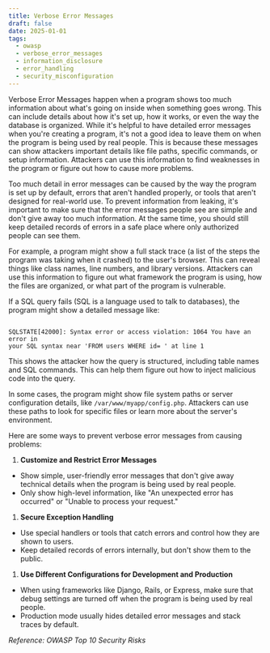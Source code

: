 ```yaml
---
title: Verbose Error Messages
draft: false
date: 2025-01-01
tags:
  - owasp
  - verbose_error_messages
  - information_disclosure
  - error_handling
  - security_misconfiguration
---
```


Verbose Error Messages happen when a program shows too much information about what's going on inside when something goes wrong. This can include details about how it's set up, how it works, or even the way the database is organized. While it's helpful to have detailed error messages when you're creating a program, it's not a good idea to leave them on when the program is being used by real people. This is because these messages can show attackers important details like file paths, specific commands, or setup information. Attackers can use this information to find weaknesses in the program or figure out how to cause more problems.

Too much detail in error messages can be caused by the way the program is set up by default, errors that aren't handled properly, or tools that aren't designed for real-world use. To prevent information from leaking, it's important to make sure that the error messages people see are simple and don't give away too much information. At the same time, you should still keep detailed records of errors in a safe place where only authorized people can see them.

For example, a program might show a full stack trace (a list of the steps the program was taking when it crashed) to the user's browser. This can reveal things like class names, line numbers, and library versions. Attackers can use this information to figure out what framework the program is using, how the files are organized, or what part of the program is vulnerable.

If a SQL query fails (SQL is a language used to talk to databases), the program might show a detailed message like:

```

SQLSTATE[42000]: Syntax error or access violation: 1064 You have an error in
your SQL syntax near 'FROM users WHERE id= ' at line 1

```

This shows the attacker how the query is structured, including table names and SQL commands. This can help them figure out how to inject malicious code into the query.

In some cases, the program might show file system paths or server configuration details, like `/var/www/myapp/config.php`. Attackers can use these paths to look for specific files or learn more about the server's environment.

Here are some ways to prevent verbose error messages from causing problems:

1. **Customize and Restrict Error Messages**
- Show simple, user-friendly error messages that don't give away technical details when the program is being used by real people.
- Only show high-level information, like "An unexpected error has occurred" or "Unable to process your request."
1. **Secure Exception Handling**
- Use special handlers or tools that catch errors and control how they are shown to users.
- Keep detailed records of errors internally, but don't show them to the public.
1. **Use Different Configurations for Development and Production**
- When using frameworks like Django, Rails, or Express, make sure that debug settings are turned off when the program is being used by real people.
- Production mode usually hides detailed error messages and stack traces by default.

*Reference: OWASP Top 10 Security Risks*

